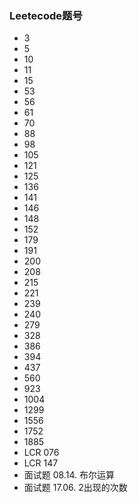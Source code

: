 

### Leetecode题号
- 3
- 5
- 10
- 11
- 15
- 53
- 56
- 61
- 70
- 88
- 98
- 105
- 121
- 125
- 136
- 141
- 146
- 148
- 152
- 179
- 191
- 200
- 208
- 215
- 221
- 239
- 240
- 279
- 328
- 386
- 394
- 437
- 560
- 923
- 1004
- 1299
- 1556
- 1752
- 1885
- LCR 076
- LCR 147
- 面试题 08.14. 布尔运算
- 面试题 17.06. 2出现的次数
